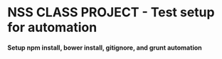 # NSS CLASS PROJECT - Test setup for automation
#### Setup npm install, bower install, gitignore, and grunt automation